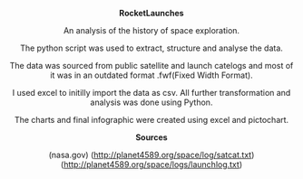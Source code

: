 <center>

**RocketLaunches**


An analysis of the history of space exploration. 

The python script was used to extract, structure and analyse the data. 

The data was sourced from public satellite and launch catelogs and most of it was in an outdated format .fwf(Fixed Width Format).

I used excel to initilly import the data as csv. All further transformation and analysis was done using Python.

The charts and final infographic were created using excel and pictochart.



**Sources** 


(nasa.gov)
(http://planet4589.org/space/log/satcat.txt)
(http://planet4589.org/space/logs/launchlog.txt)

</center> 
 